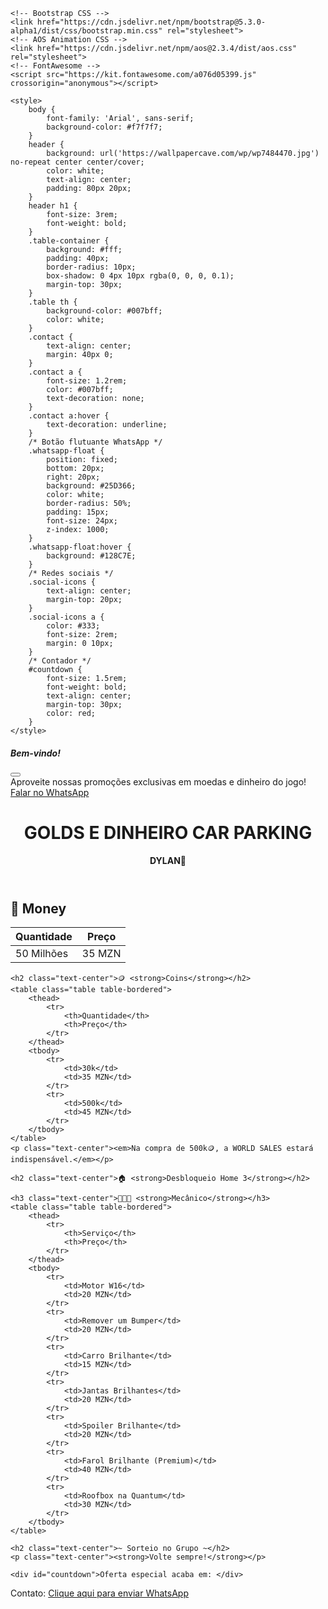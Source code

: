 <!DOCTYPE html>
<html lang="pt">
<head>
    <meta charset="UTF-8">
    <meta name="viewport" content="width=device-width, initial-scale=1.0">
    <title>Tabela de Preços - Car Parking Multiplayer</title>

    <!-- Bootstrap CSS -->
    <link href="https://cdn.jsdelivr.net/npm/bootstrap@5.3.0-alpha1/dist/css/bootstrap.min.css" rel="stylesheet">
    <!-- AOS Animation CSS -->
    <link href="https://cdn.jsdelivr.net/npm/aos@2.3.4/dist/aos.css" rel="stylesheet">
    <!-- FontAwesome -->
    <script src="https://kit.fontawesome.com/a076d05399.js" crossorigin="anonymous"></script>

    <style>
        body {
            font-family: 'Arial', sans-serif;
            background-color: #f7f7f7;
        }
        header {
            background: url('https://wallpapercave.com/wp/wp7484470.jpg') no-repeat center center/cover;
            color: white;
            text-align: center;
            padding: 80px 20px;
        }
        header h1 {
            font-size: 3rem;
            font-weight: bold;
        }
        .table-container {
            background: #fff;
            padding: 40px;
            border-radius: 10px;
            box-shadow: 0 4px 10px rgba(0, 0, 0, 0.1);
            margin-top: 30px;
        }
        .table th {
            background-color: #007bff;
            color: white;
        }
        .contact {
            text-align: center;
            margin: 40px 0;
        }
        .contact a {
            font-size: 1.2rem;
            color: #007bff;
            text-decoration: none;
        }
        .contact a:hover {
            text-decoration: underline;
        }
        /* Botão flutuante WhatsApp */
        .whatsapp-float {
            position: fixed;
            bottom: 20px;
            right: 20px;
            background: #25D366;
            color: white;
            border-radius: 50%;
            padding: 15px;
            font-size: 24px;
            z-index: 1000;
        }
        .whatsapp-float:hover {
            background: #128C7E;
        }
        /* Redes sociais */
        .social-icons {
            text-align: center;
            margin-top: 20px;
        }
        .social-icons a {
            color: #333;
            font-size: 2rem;
            margin: 0 10px;
        }
        /* Contador */
        #countdown {
            font-size: 1.5rem;
            font-weight: bold;
            text-align: center;
            margin-top: 30px;
            color: red;
        }
    </style>
</head>
<body>

<!-- Modal de boas-vindas -->
<div class="modal fade" id="introModal" tabindex="-1" aria-labelledby="introModalLabel" aria-hidden="true">
  <div class="modal-dialog">
    <div class="modal-content">
      <div class="modal-header">
        <h5 class="modal-title">Bem-vindo!</h5>
        <button type="button" class="btn-close" data-bs-dismiss="modal" aria-label="Fechar"></button>
      </div>
      <div class="modal-body">
        Aproveite nossas promoções exclusivas em moedas e dinheiro do jogo!
      </div>
      <div class="modal-footer">
        <a href="https://wa.me/258870994220" class="btn btn-success" target="_blank">Falar no WhatsApp</a>
      </div>
    </div>
  </div>
</div>

<header data-aos="fade-down">
    <h1>GOLDS E DINHEIRO CAR PARKING</h1>
    <p><strong>DYLAN👑</strong></p>
</header>

<div class="container table-container" data-aos="fade-up">
    <h2 class="text-center">💸 <strong>Money</strong></h2>
    <table class="table table-bordered">
        <thead>
            <tr>
                <th>Quantidade</th>
                <th>Preço</th>
            </tr>
        </thead>
        <tbody>
            <tr>
                <td>50 Milhões</td>
                <td>35 MZN</td>
            </tr>
        </tbody>
    </table>

    <h2 class="text-center">🪙 <strong>Coins</strong></h2>
    <table class="table table-bordered">
        <thead>
            <tr>
                <th>Quantidade</th>
                <th>Preço</th>
            </tr>
        </thead>
        <tbody>
            <tr>
                <td>30k</td>
                <td>35 MZN</td>
            </tr>
            <tr>
                <td>500k</td>
                <td>45 MZN</td>
            </tr>
        </tbody>
    </table>
    <p class="text-center"><em>Na compra de 500k🪙, a WORLD SALES estará indispensável.</em></p>

    <h2 class="text-center">🏠 <strong>Desbloqueio Home 3</strong></h2>
    
    <h3 class="text-center">👨🏾‍🔧 <strong>Mecânico</strong></h3>
    <table class="table table-bordered">
        <thead>
            <tr>
                <th>Serviço</th>
                <th>Preço</th>
            </tr>
        </thead>
        <tbody>
            <tr>
                <td>Motor W16</td>
                <td>20 MZN</td>
            </tr>
            <tr>
                <td>Remover um Bumper</td>
                <td>20 MZN</td>
            </tr>
            <tr>
                <td>Carro Brilhante</td>
                <td>15 MZN</td>
            </tr>
            <tr>
                <td>Jantas Brilhantes</td>
                <td>20 MZN</td>
            </tr>
            <tr>
                <td>Spoiler Brilhante</td>
                <td>20 MZN</td>
            </tr>
            <tr>
                <td>Farol Brilhante (Premium)</td>
                <td>40 MZN</td>
            </tr>
            <tr>
                <td>Roofbox na Quantum</td>
                <td>30 MZN</td>
            </tr>
        </tbody>
    </table>

    <h2 class="text-center">~ Sorteio no Grupo ~</h2>
    <p class="text-center"><strong>Volte sempre!</strong></p>

    <div id="countdown">Oferta especial acaba em: </div>

</div>

<div class="contact" data-aos="fade-up">
    <p>Contato: <a href="https://wa.me/258870994220" target="_blank">Clique aqui para enviar WhatsApp</a></p>
</div>

<div class="social-icons" data-aos="zoom-in">
    <a href="https://facebook.com" target="_blank"><i class="fab fa-facebook"></i></a>
    <a href="https://instagram.com" target="_blank"><i class="fab fa-instagram"></i></a>
    <a href="https://youtube.com" target="_blank"><i class="fab fa-youtube"></i></a>
</div>

<!-- Botão flutuante do WhatsApp -->
<a href="https://wa.me/258870994220" target="_blank" class="whatsapp-float">
    <i class="fab fa-whatsapp"></i>
</a>

<!-- Bootstrap JS -->
<script src="https://cdn.jsdelivr.net/npm/bootstrap@5.3.0-alpha1/dist/js/bootstrap.bundle.min.js"></script>
<!-- AOS Animation JS -->
<script src="https://cdn.jsdelivr.net/npm/aos@2.3.4/dist/aos.js"></script>
<script>
    AOS.init();

    // Mostrar o modal depois de 2 segundos
    setTimeout(function() {
        var myModal = new bootstrap.Modal(document.getElementById('introModal'));
        myModal.show();
    }, 2000);

    // Contador Regressivo
    var deadline = new Date("May 5, 2025 23:59:59").getTime();
    var x = setInterval(function() {
        var now = new Date().getTime();
        var distance = deadline - now;
        var days = Math.floor(distance / (1000 * 60 * 60 * 24));
        var hours = Math.floor((distance % (1000 * 60 * 60 * 24)) / (1000 * 60 * 60));
        var minutes = Math.floor((distance % (1000 * 60 * 60)) / (1000 * 60));
        var seconds = Math.floor((distance % (1000 * 60)) / 1000);

        document.getElementById("countdown").innerHTML = "Oferta especial acaba em: " + days + "d " + hours + "h "
        + minutes + "m " + seconds + "s ";

        if (distance < 0) {
            clearInterval(x);
            document.getElementById("countdown").innerHTML = "Oferta Expirada";
        }
    }, 1000);
</script>

</body>
</html>
